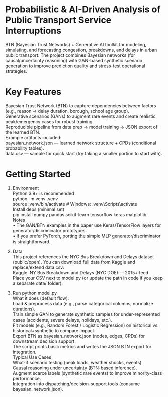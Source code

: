 # Probabilistic & AI-Driven Analysis of Public Transport Service Interruptions
BTN (Bayesian Trust Networks) + Generative AI toolkit for modeling, simulating, and forecasting congestion, breakdowns, and delays in urban public transport. The project combines Bayesian networks (for causal/uncertainty reasoning) with GAN-based synthetic scenario generation to improve prediction quality and stress-test operational strategies.

# Key Features
Bayesian Trust Network (BTN) to capture dependencies between factors (e.g., reason → delay duration, borough, school age group).  
Generative scenarios (GANs) to augment rare events and create realistic peak/emergency cases for robust training.  
Reproducible pipeline from data prep → model training → JSON export of the learned BTN.  
Example artifacts included:  
bayesian_network.json — learned network structure + CPDs (conditional probability tables).  
data.csv — sample for quick start (try taking a smaller portion to start with).  

# Getting Started
1) Environment  
Python 3.9+ is recommended  
python -m venv .venv  
source .venv/bin/activate     # Windows: .venv\Scripts\activate  
Install deps (minimal set)  
pip install numpy pandas scikit-learn tensorflow keras matplotlib  
Notes  
• The GAN/BTN examples in the paper use Keras/TensorFlow layers for generator/discriminator prototypes.  
• If you prefer PyTorch, porting the simple MLP generator/discriminator is straightforward.  

2) Data  
This project references the NYC Bus Breakdown and Delays dataset (public/open). You can download full data from Kaggle and replace/extend data.csv:  
Kaggle: NY Bus Breakdown and Delays (NYC DOE) — 2015+ feed.  
Place your CSV next to model.py (or update the path in code if you keep a separate data/ folder).  

3) Run
python model.py  
What it does (default flow):  
Load & preprocess data (e.g., parse categorical columns, normalize durations).  
Train simple GAN to generate synthetic samples for under-represented cases (accidents, severe delays, holidays, etc.).  
Fit models (e.g., Random Forest / Logistic Regression) on historical vs. historical+synthetic to compare impact.  
Export BTN as bayesian_network.json (nodes, edges, CPDs) for downstream decision support.  
The script prints basic metrics and writes the JSON BTN export for integration.  
Typical Use Cases  
What-if scenario testing (peak loads, weather shocks, events).  
Causal reasoning under uncertainty (BTN-based inference).  
Augment scarce labels (synthetic rare events) to improve minority-class performance.  
Integration into dispatching/decision-support tools (consume bayesian_network.json).  
